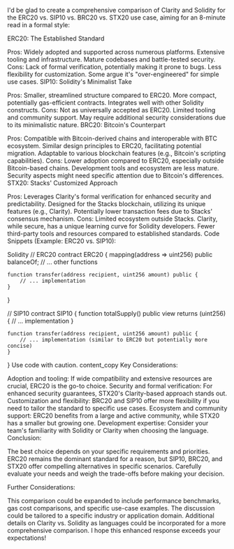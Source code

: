 I'd be glad to create a comprehensive comparison of Clarity and Solidity for the ERC20 vs. SIP10 vs. BRC20 vs. STX20 use case, aiming for an 8-minute read in a formal style:

ERC20: The Established Standard

Pros:
Widely adopted and supported across numerous platforms.
Extensive tooling and infrastructure.
Mature codebases and battle-tested security.
Cons:
Lack of formal verification, potentially making it prone to bugs.
Less flexibility for customization.
Some argue it's "over-engineered" for simple use cases.
SIP10: Solidity's Minimalist Take

Pros:
Smaller, streamlined structure compared to ERC20.
More compact, potentially gas-efficient contracts.
Integrates well with other Solidity constructs.
Cons:
Not as universally accepted as ERC20.
Limited tooling and community support.
May require additional security considerations due to its minimalistic nature.
BRC20: Bitcoin's Counterpart

Pros:
Compatible with Bitcoin-derived chains and interoperable with BTC ecosystem.
Similar design principles to ERC20, facilitating potential migration.
Adaptable to various blockchain features (e.g., Bitcoin's scripting capabilities).
Cons:
Lower adoption compared to ERC20, especially outside Bitcoin-based chains.
Development tools and ecosystem are less mature.
Security aspects might need specific attention due to Bitcoin's differences.
STX20: Stacks' Customized Approach

Pros:
Leverages Clarity's formal verification for enhanced security and predictability.
Designed for the Stacks blockchain, utilizing its unique features (e.g., Clarity).
Potentially lower transaction fees due to Stacks' consensus mechanism.
Cons:
Limited ecosystem outside Stacks.
Clarity, while secure, has a unique learning curve for Solidity developers.
Fewer third-party tools and resources compared to established standards.
Code Snippets (Example: ERC20 vs. SIP10):

Solidity
// ERC20
contract ERC20 {
    mapping(address => uint256) public balanceOf;
    // ... other functions

    function transfer(address recipient, uint256 amount) public {
        // ... implementation
    }
}

// SIP10
contract SIP10 {
    function totalSupply() public view returns (uint256) {
        // ... implementation
    }

    function transfer(address recipient, uint256 amount) public {
        // ... implementation (similar to ERC20 but potentially more concise)
    }
}
Use code with caution.
content_copy
Key Considerations:

Adoption and tooling: If wide compatibility and extensive resources are crucial, ERC20 is the go-to choice.
Security and formal verification: For enhanced security guarantees, STX20's Clarity-based approach stands out.
Customization and flexibility: BRC20 and SIP10 offer more flexibility if you need to tailor the standard to specific use cases.
Ecosystem and community support: ERC20 benefits from a large and active community, while STX20 has a smaller but growing one.
Development expertise: Consider your team's familiarity with Solidity or Clarity when choosing the language.
Conclusion:

The best choice depends on your specific requirements and priorities. ERC20 remains the dominant standard for a reason, but SIP10, BRC20, and STX20 offer compelling alternatives in specific scenarios. Carefully evaluate your needs and weigh the trade-offs before making your decision.

Further Considerations:

This comparison could be expanded to include performance benchmarks, gas cost comparisons, and specific use-case examples.
The discussion could be tailored to a specific industry or application domain.
Additional details on Clarity vs. Solidity as languages could be incorporated for a more comprehensive comparison.
I hope this enhanced response exceeds your expectations!
